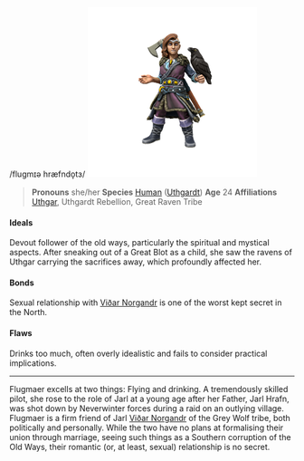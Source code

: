 /flugmɪə hræfndo̞tɜ/
![](flugmaer-hrafndottr.png)

> **Pronouns** she/her
> **Species** [Human](../../Species/Homonid/Human.md) ([Uthgardt](../../index.md))
> **Age** 24
> **Affiliations** [Uthgar](../../Cosmology/Daemons/Apotheotes/Uthgar.md), Uthgardt Rebellion, Great Raven Tribe

#### Ideals
Devout follower of the old ways, particularly the spiritual and mystical aspects. After sneaking out of a Great Blot as a child, she saw the ravens of Uthgar carrying the sacrifices away, which profoundly affected her.

#### Bonds
Sexual relationship with [Viðar Norgandr](Viðar%20Norgandr.md) is one of the worst kept secret in the North.

#### Flaws
Drinks too much, often overly idealistic and fails to consider practical implications.

---

Flugmaer excells at two things: Flying and drinking. A tremendously skilled pilot, she rose to the role of Jarl at a young age after her Father, Jarl Hrafn, was shot down by Neverwinter forces during a raid on an outlying village. Flugmaer is a firm friend of Jarl [Viðar Norgandr](Viðar%20Norgandr.md) of the Grey Wolf tribe, both politically and personally. While the two have no plans at formalising their union through marriage, seeing such things as a Southern corruption of the Old Ways, their romantic (or, at least, sexual) relationship is no secret.